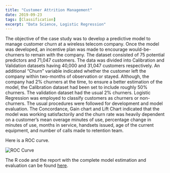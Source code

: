 ```yaml
---
title: "Customer Attrition Management"
date: 2019-09-23
tags: [Classification]
excerpt: "Data Science, Logistic Regression"
---
```


The objective of the case study was to develop a predictive model to manage customer churn at a wireless telecom company. Once the model was developed, an incentive plan was made to encourage would-be-churners to remain with the company.
The dataset consisted of 75 potential predictors and 71,047 customers. The data was divided into Calibration and Validation datasets having 40,000 and 31,047 customers respectively. An additional “Churn” variable indicated whether the customer left the company within two-months of observation or stayed. Although, the company had 2% churners at the time, to ensure a better estimation of the model, the Calibration dataset had been set to include roughly 50% churners. The validation dataset had the usual 2% churners. 
Logistic Regression was employed to classify customers as churners or non-churners. The usual procedures were followed for development and model evaluation. The Concordance, Gain chart and Lift Chart indicated that the model was working satisfactorily and the churn rate was heavily dependent on a customer’s mean overage minutes of use, percentage change in minutes of use, months in service, handsets issued, age of the current equipment, and number of calls made to retention team.

Here is a ROC curve.
          
<img src="{{ site.url }}{{ site.baseurl }}/images/Logistic/Auc.jpg" alt="ROC Curve">

The R code and the report with the complete model estimation and evaluation can be found [here](https://github.com/SameeraSuhail1/Customer-Attrition-Management).